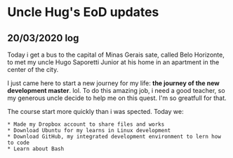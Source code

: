 # Uncle Hug's EoD updates

## 20/03/2020 log

Today i get a bus to the capital of Minas Gerais sate, called Belo Horizonte, to met my uncle Hugo Saporetti Junior at his home in an apartment in the center of the city.

I just came here to start a new journey for my life: **the journey of the new development master**. lol. To do this amazing job, i need a good teacher, so my generous uncle
decide to help me on this quest. I'm so greatfull for that. 

The course start more quickly than i was spected. Today we: 

	* Made my Dropbox account to share files and works
	* Download Ubuntu for my learns in Linux development
	* Download GitHub, my integrated development environment to lern how to code
	* Learn about Bash
